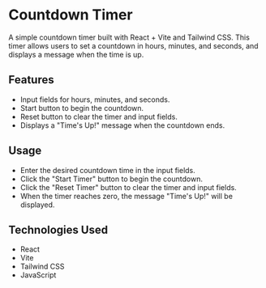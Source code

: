# Countdown Timer

A simple countdown timer built with React + Vite and Tailwind CSS. This timer allows users to set a countdown in hours, minutes, and seconds, and displays a message when the time is up.

## Features

- Input fields for hours, minutes, and seconds.
- Start button to begin the countdown.
- Reset button to clear the timer and input fields.
- Displays a "Time's Up!" message when the countdown ends.

## Usage

- Enter the desired countdown time in the input fields.
- Click the "Start Timer" button to begin the countdown.
- Click the "Reset Timer" button to clear the timer and input fields.
- When the timer reaches zero, the message "Time's Up!" will be displayed.

## Technologies Used

- React
- Vite
- Tailwind CSS
- JavaScript 
